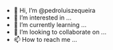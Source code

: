 - 👋 Hi, I’m @pedroluiszequeira
- 👀 I’m interested in ...
- 🌱 I’m currently learning ...
- 💞️ I’m looking to collaborate on ...
- 📫 How to reach me ...

<!---
pedroluiszequeira/pedroluiszequeira is a ✨ special ✨ repository because its `README.md` (this file) appears on your GitHub profile.
You can click the Preview link to take a look at your changes.
--->
